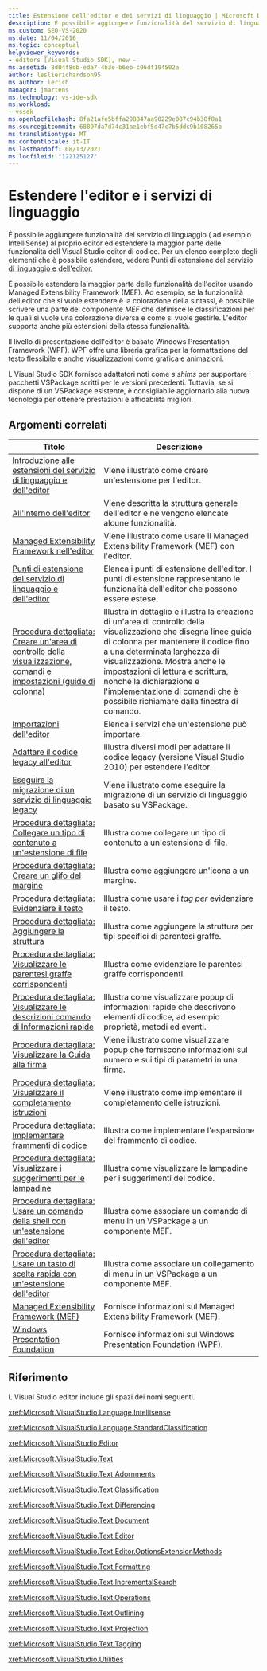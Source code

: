 ```yaml
---
title: Estensione dell'editor e dei servizi di linguaggio | Microsoft Docs
description: È possibile aggiungere funzionalità del servizio di linguaggio a un editor ed estendere le funzionalità dell Visual Studio editor di codice. Informazioni sul Managed Extensibility Framework.
ms.custom: SEO-VS-2020
ms.date: 11/04/2016
ms.topic: conceptual
helpviewer_keywords:
- editors [Visual Studio SDK], new -
ms.assetid: 8d04f8db-eda7-4b3e-b6eb-c06df104502a
author: leslierichardson95
ms.author: lerich
manager: jmartens
ms.technology: vs-ide-sdk
ms.workload:
- vssdk
ms.openlocfilehash: 8fa21afe5bffa298847aa90229e087c94b38f8a1
ms.sourcegitcommit: 68897da7d74c31ae1ebf5d47c7b5ddc9b108265b
ms.translationtype: MT
ms.contentlocale: it-IT
ms.lasthandoff: 08/13/2021
ms.locfileid: "122125127"
---
```

# <a name="extend-the-editor-and-language-services"></a>Estendere l'editor e i servizi di linguaggio
È possibile aggiungere funzionalità del servizio di linguaggio ( ad esempio IntelliSense) al proprio editor ed estendere la maggior parte delle funzionalità dell Visual Studio editor di codice.  Per un elenco completo degli elementi che è possibile estendere, vedere Punti di estensione del servizio [di linguaggio e dell'editor.](../extensibility/language-service-and-editor-extension-points.md)

 È possibile estendere la maggior parte delle funzionalità dell'editor usando Managed Extensibility Framework (MEF). Ad esempio, se la funzionalità dell'editor che si vuole estendere è la colorazione della sintassi, è possibile scrivere una parte del componente *MEF* che definisce le classificazioni per le quali si vuole una colorazione diversa e come si vuole gestirle. L'editor supporta anche più estensioni della stessa funzionalità.

 Il livello di presentazione dell'editor è basato Windows Presentation Framework (WPF). WPF offre una libreria grafica per la formattazione del testo flessibile e anche visualizzazioni come grafica e animazioni.

 L Visual Studio SDK fornisce adattatori noti come *s shims* per supportare i pacchetti VSPackage scritti per le versioni precedenti. Tuttavia, se si dispone di un VSPackage esistente, è consigliabile aggiornarlo alla nuova tecnologia per ottenere prestazioni e affidabilità migliori.

## <a name="related-topics"></a>Argomenti correlati

|Titolo|Descrizione|
|-----------|-----------------|
|[Introduzione alle estensioni del servizio di linguaggio e dell'editor](../extensibility/getting-started-with-language-service-and-editor-extensions.md)|Viene illustrato come creare un'estensione per l'editor.|
|[All'interno dell'editor](../extensibility/inside-the-editor.md)|Viene descritta la struttura generale dell'editor e ne vengono elencate alcune funzionalità.|
|[Managed Extensibility Framework nell'editor](../extensibility/managed-extensibility-framework-in-the-editor.md)|Viene illustrato come usare il Managed Extensibility Framework (MEF) con l'editor.|
|[Punti di estensione del servizio di linguaggio e dell'editor](../extensibility/language-service-and-editor-extension-points.md)|Elenca i punti di estensione dell'editor. I punti di estensione rappresentano le funzionalità dell'editor che possono essere estese.|
|[Procedura dettagliata: Creare un'area di controllo della visualizzazione, comandi e impostazioni (guide di colonna)](../extensibility/walkthrough-creating-a-view-adornment-commands-and-settings-column-guides.md)|Illustra in dettaglio e illustra la creazione di un'area di controllo della visualizzazione che disegna linee guida di colonna per mantenere il codice fino a una determinata larghezza di visualizzazione.  Mostra anche le impostazioni di lettura e scrittura, nonché la dichiarazione e l'implementazione di comandi che è possibile richiamare dalla finestra di comando.|
|[Importazioni dell'editor](../extensibility/editor-imports.md)|Elenca i servizi che un'estensione può importare.|
|[Adattare il codice legacy all'editor](/previous-versions/visualstudio/visual-studio-2015/extensibility/adapting-legacy-code-to-the-editor?preserve-view=true&view=vs-2015)|Illustra diversi modi per adattare il codice legacy (versione Visual Studio 2010) per estendere l'editor.|
|[Eseguire la migrazione di un servizio di linguaggio legacy](../extensibility/internals/migrating-a-legacy-language-service.md)|Viene illustrato come eseguire la migrazione di un servizio di linguaggio basato su VSPackage.|
|[Procedura dettagliata: Collegare un tipo di contenuto a un'estensione di file](../extensibility/walkthrough-linking-a-content-type-to-a-file-name-extension.md)|Illustra come collegare un tipo di contenuto a un'estensione di file.|
|[Procedura dettagliata: Creare un glifo del margine](../extensibility/walkthrough-creating-a-margin-glyph.md)|Illustra come aggiungere un'icona a un margine.|
|[Procedura dettagliata: Evidenziare il testo](../extensibility/walkthrough-highlighting-text.md)|Illustra come usare i *tag per* evidenziare il testo.|
|[Procedura dettagliata: Aggiungere la struttura](../extensibility/walkthrough-outlining.md)|Illustra come aggiungere la struttura per tipi specifici di parentesi graffe.|
|[Procedura dettagliata: Visualizzare le parentesi graffe corrispondenti](../extensibility/walkthrough-displaying-matching-braces.md)|Illustra come evidenziare le parentesi graffe corrispondenti.|
|[Procedura dettagliata: Visualizzare le descrizioni comando di Informazioni rapide](../extensibility/walkthrough-displaying-quickinfo-tooltips.md)|Illustra come visualizzare popup di informazioni rapide che descrivono elementi di codice, ad esempio proprietà, metodi ed eventi.|
|[Procedura dettagliata: Visualizzare la Guida alla firma](../extensibility/walkthrough-displaying-signature-help.md)|Viene illustrato come visualizzare popup che forniscono informazioni sul numero e sui tipi di parametri in una firma.|
|[Procedura dettagliata: Visualizzare il completamento istruzioni](../extensibility/walkthrough-displaying-statement-completion.md)|Viene illustrato come implementare il completamento delle istruzioni.|
|[Procedura dettagliata: Implementare frammenti di codice](../extensibility/walkthrough-implementing-code-snippets.md)|Illustra come implementare l'espansione del frammento di codice.|
|[Procedura dettagliata: Visualizzare i suggerimenti per le lampadine](../extensibility/walkthrough-displaying-light-bulb-suggestions.md)|Illustra come visualizzare le lampadine per i suggerimenti del codice.|
|[Procedura dettagliata: Usare un comando della shell con un'estensione dell'editor](../extensibility/walkthrough-using-a-shell-command-with-an-editor-extension.md)|Illustra come associare un comando di menu in un VSPackage a un componente MEF.|
|[Procedura dettagliata: Usare un tasto di scelta rapida con un'estensione dell'editor](../extensibility/walkthrough-using-a-shortcut-key-with-an-editor-extension.md)|Illustra come associare un collegamento di menu in un VSPackage a un componente MEF.|
|[Managed Extensibility Framework (MEF)](/dotnet/framework/mef/index)|Fornisce informazioni sul Managed Extensibility Framework (MEF).|
|[Windows Presentation Foundation](/dotnet/framework/wpf/index)|Fornisce informazioni sul Windows Presentation Foundation (WPF).|

## <a name="reference"></a>Riferimento
 L Visual Studio editor include gli spazi dei nomi seguenti.

 <xref:Microsoft.VisualStudio.Language.Intellisense>

 <xref:Microsoft.VisualStudio.Language.StandardClassification>

 <xref:Microsoft.VisualStudio.Editor>

 <xref:Microsoft.VisualStudio.Text>

 <xref:Microsoft.VisualStudio.Text.Adornments>

 <xref:Microsoft.VisualStudio.Text.Classification>

 <xref:Microsoft.VisualStudio.Text.Differencing>

 <xref:Microsoft.VisualStudio.Text.Document>

 <xref:Microsoft.VisualStudio.Text.Editor>

 <xref:Microsoft.VisualStudio.Text.Editor.OptionsExtensionMethods>

 <xref:Microsoft.VisualStudio.Text.Formatting>

 <xref:Microsoft.VisualStudio.Text.IncrementalSearch>

 <xref:Microsoft.VisualStudio.Text.Operations>

 <xref:Microsoft.VisualStudio.Text.Outlining>

 <xref:Microsoft.VisualStudio.Text.Projection>

 <xref:Microsoft.VisualStudio.Text.Tagging>

 <xref:Microsoft.VisualStudio.Utilities>